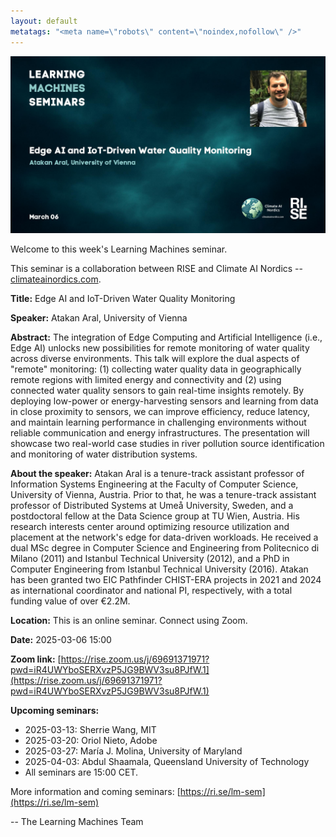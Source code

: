 ```yaml
---
layout: default
metatags: "<meta name=\"robots\" content=\"noindex,nofollow\" />"
---
```

<img src="/lm/2025-03-06-youtube-thumbnail-atakan-aral.jpg" />
 
Welcome to this week's Learning Machines seminar.

This seminar is a collaboration between RISE and Climate AI Nordics -- [climateainordics.com](https://climateainordics.com/).

**Title:** Edge AI and IoT-Driven Water Quality Monitoring

**Speaker:** Atakan Aral, University of Vienna

**Abstract:** The integration of Edge Computing and Artificial Intelligence (i.e., Edge AI) unlocks new possibilities for remote monitoring of water quality across diverse environments. This talk will explore the dual aspects of &quot;remote&quot; monitoring: (1) collecting water quality data in geographically remote regions with limited energy and connectivity and (2) using connected water quality sensors to gain real-time insights remotely. By deploying low-power or energy-harvesting sensors and learning from data in close proximity to sensors, we can improve efficiency, reduce latency, and maintain learning performance in challenging environments without reliable communication and energy infrastructures. The presentation will showcase two real-world case studies in river pollution source identification and monitoring of water distribution systems.

**About the speaker:** Atakan Aral is a tenure-track assistant professor of Information Systems Engineering at the Faculty of Computer Science, University of Vienna, Austria. Prior to that, he was a tenure-track assistant professor of Distributed Systems at Umeå University, Sweden, and a postdoctoral fellow at the Data Science group at TU Wien, Austria. His research interests center around optimizing resource utilization and placement at the network&#x27;s edge for data-driven workloads. He received a dual MSc degree in Computer Science and Engineering from Politecnico di Milano (2011) and Istanbul Technical University (2012), and a PhD in Computer Engineering from Istanbul Technical University (2016). Atakan has been granted two EIC Pathfinder CHIST-ERA projects in 2021 and 2024 as international coordinator and national PI, respectively, with a total funding value of over €2.2M.

**Location:** This is an online seminar. Connect using Zoom.

**Date:** 2025-03-06 15:00

**Zoom link:** [https://rise.zoom.us/j/69691371971?pwd=iR4UWYboSERXvzP5JG9BWV3su8PJfW.1](https://rise.zoom.us/j/69691371971?pwd=iR4UWYboSERXvzP5JG9BWV3su8PJfW.1)

**Upcoming seminars:**

* 2025-03-13: Sherrie Wang, MIT
* 2025-03-20: Oriol Nieto, Adobe
* 2025-03-27: María J. Molina, University of Maryland
* 2025-04-03: Abdul Shaamala, Queensland University of Technology
* All seminars are 15:00 CET.

More information and coming seminars: [https://ri.se/lm-sem](https://ri.se/lm-sem)

-- The Learning Machines Team

